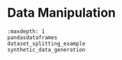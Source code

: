 # Data Manipulation

```{toctree}
:maxdepth: 1
pandasdataframes
dataset_splitting_example
synthetic_data_generation
```
